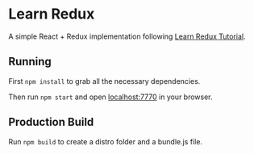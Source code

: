 # Learn Redux

A simple React + Redux implementation following [Learn Redux Tutorial](https://learnredux.com "Learn Redux Tutorial").

## Running

First `npm install` to grab all the necessary dependencies. 

Then run `npm start` and open <localhost:7770> in your browser.

## Production Build

Run `npm build` to create a distro folder and a bundle.js file.
